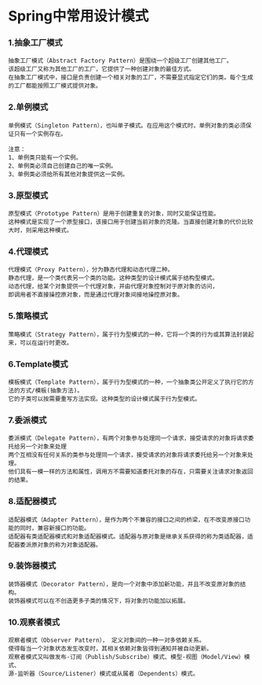 # Spring中常用设计模式

### 1.抽象工厂模式

    抽象工厂模式（Abstract Factory Pattern）是围绕一个超级工厂创建其他工厂。
    该超级工厂又称为其他工厂的工厂，它提供了一种创建对象的最佳方式。
    在抽象工厂模式中，接口是负责创建一个相关对象的工厂，不需要显式指定它们的类。每个生成的工厂都能按照工厂模式提供对象。

### 2.单例模式
    单例模式（Singleton Pattern），也叫单子模式。在应用这个模式时，单例对象的类必须保证只有一个实例存在。

    注意：
	1、单例类只能有一个实例。
	2、单例类必须自己创建自己的唯一实例。
	3、单例类必须给所有其他对象提供这一实例。

### 3.原型模式
    原型模式（Prototype Pattern）是用于创建重复的对象，同时又能保证性能。
    这种模式是实现了一个原型接口，该接口用于创建当前对象的克隆。当直接创建对象的代价比较大时，则采用这种模式。
    
### 4.代理模式
    代理模式（Proxy Pattern），分为静态代理和动态代理二种。
    静态代理，是一个类代表另一个类的功能。这种类型的设计模式属于结构型模式。
    动态代理，给某个对象提供一个代理对象，并由代理对象控制对于原对象的访问，
    即调用者不直接操控原对象，而是通过代理对象间接地操控原对象。

### 5.策略模式
    策略模式（Strategy Pattern），属于行为型模式的一种，它将一个类的行为或其算法封装起来，可以在运行时更改。

### 6.Template模式
    模板模式（Template Pattern），属于行为型模式的一种，一个抽象类公开定义了执行它的方法的方式/模板(抽象方法)。
    它的子类可以按需要重写方法实现。这种类型的设计模式属于行为型模式。
    
### 7.委派模式
    委派模式（Delegate Pattern），有两个对象参与处理同一个请求，接受请求的对象将请求委托给另一个对象来处理
    两个互相没有任何关系的类参与处理同一个请求，接受请求的对象将请求委托给另一个对象来处理。
    他们具有一模一样的方法和属性，调用方不需要知道委托对象的存在，只需要关注请求对象返回的结果。
    
### 8.适配器模式
    适配器模式（Adapter Pattern），是作为两个不兼容的接口之间的桥梁，在不改变原接口功能的同时，兼容新接口的功能。
    适配器有类适配器模式和对象适配器模式。适配器与原对象是继承关系获得的称为类适配器，适配器委派原对象的称为对象适配器。
    
### 9.装饰器模式
    装饰器模式（Decorator Pattern），是向一个对象中添加新功能，并且不改变原对象的结构。
    装饰器模式可以在不创造更多子类的情况下，将对象的功能加以拓展。

### 10.观察者模式
    观察者模式（Observer Pattern）， 定义对象间的一种一对多依赖关系。
    使得每当一个对象状态发生改变时，其相关依赖对象皆得到通知并被自动更新。
    观察者模式又叫做发布-订阅（Publish/Subscribe）模式、模型-视图（Model/View）模式、
    源-监听器（Source/Listener）模式或从属者（Dependents）模式。